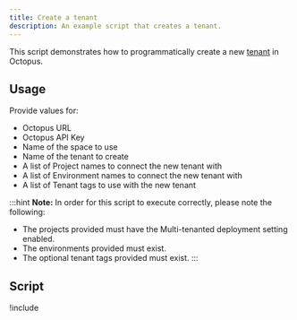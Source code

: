 ```yaml
---
title: Create a tenant
description: An example script that creates a tenant.
---
```


This script demonstrates how to programmatically create a new [tenant](/docs/tenants/index.md) in Octopus.

## Usage

Provide values for:

- Octopus URL
- Octopus API Key
- Name of the space to use
- Name of the tenant to create
- A list of Project names to connect the new tenant with
- A list of Environment names to connect the new tenant with
- A list of Tenant tags to use with the new tenant

:::hint
**Note:** 
In order for this script to execute correctly, please note the following:
- The projects provided must have the Multi-tenanted deployment setting enabled.
- The environments provided must exist.
- The optional tenant tags provided must exist.
:::

## Script

!include <create-a-tenant-scripts>